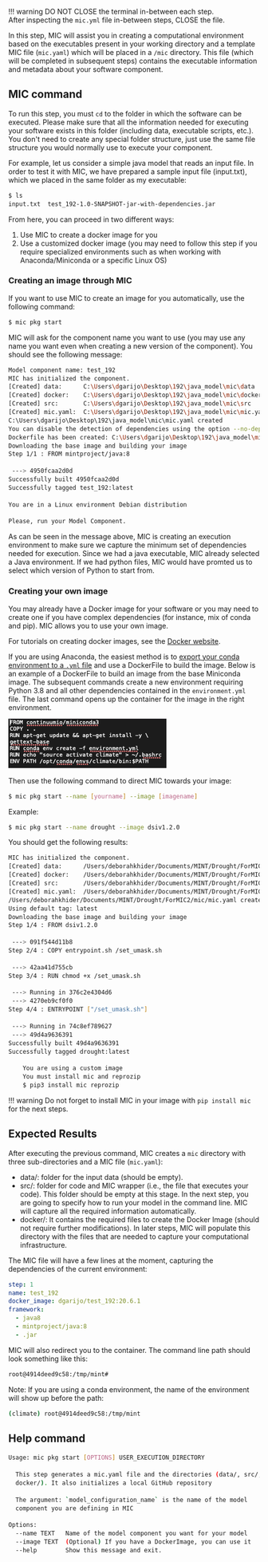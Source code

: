 !!! warning
    DO NOT CLOSE the terminal in-between each step.  
    After inspecting the `mic.yml` file in-between steps, CLOSE the file.

In this step, MIC will assist you in creating a computational environment based on the executables present in your working directory and a template MIC file (`mic.yaml`) which will be placed in a  `/mic` directory.  This file (which will be completed in subsequent steps) contains the executable information and metadata about your software component.

## MIC command

To run this step, you must `cd` to the folder in which the software can be executed. Please make sure that all the information needed for executing your software exists in this folder (including data, executable scripts, etc.). You don't need to create any special folder structure, just use the same file structure you would normally use to execute your component.

For example, let us consider a simple java model that reads an input file. In order to test it with MIC, we have  prepared a sample input file (input.txt), which we placed in the same folder as my executable:

```bash
$ ls
input.txt  test_192-1.0-SNAPSHOT-jar-with-dependencies.jar
```
From here, you can proceed in two different ways:
1. Use MIC to create a docker image for you
2. Use a customized docker image (you may need to follow this step if you require specialized environments such as when working with Anaconda/Miniconda or a specific Linux OS)

### Creating an image through MIC

If you want to use MIC to create an image for you automatically, use the following command:

```bash
$ mic pkg start
```
MIC will ask for the component name you want to use (you may use any name you want even when creating a new version of the component). You should see the following message:

```bash
Model component name: test_192
MIC has initialized the component.
[Created] data:      C:\Users\dgarijo\Desktop\192\java_model\mic\data
[Created] docker:    C:\Users\dgarijo\Desktop\192\java_model\mic\docker
[Created] src:       C:\Users\dgarijo\Desktop\192\java_model\mic\src
[Created] mic.yaml:  C:\Users\dgarijo\Desktop\192\java_model\mic\mic.yaml
C:\Users\dgarijo\Desktop\192\java_model\mic\mic.yaml created
You can disable the detection of dependencies using the option --no-dependencies
Dockerfile has been created: C:\Users\dgarijo\Desktop\192\java_model\mic\docker\Dockerfile
Downloading the base image and building your image
Step 1/1 : FROM mintproject/java:8

 ---> 4950fcaa2d0d
Successfully built 4950fcaa2d0d
Successfully tagged test_192:latest

You are in a Linux environment Debian distribution

Please, run your Model Component.
```
As can be seen in the message above, MIC is creating an execution environment to make sure we capture the minimum set of dependencies needed for execution. Since we had a java executable, MIC already selected a Java environment. If we had python files, MIC would have promted us to select which version of Python to start from.


### Creating your own image

You may already have a Docker image for your software or you may need to create one if you have complex dependencies (for instance, mix of conda and pip). MIC allows you to use your own image.

For tutorials on creating docker images, see the [Docker website](https://docs.docker.com/develop/develop-images/baseimages/).

If you are using Anaconda, the easiest method is to [export your conda environment to a `.yml` file](https://conda.io/projects/conda/en/latest/user-guide/tasks/manage-environments.html#sharing-an-environment) and use a DockerFile to build the image. Below is an example of a DockerFile to build an image from the base Miniconda image. The subsequent commands create a new environment requiring Python 3.8 and all other dependencies contained in the `environment.yml` file. The last command opens up the container for the image in the right environment.

![Example DockerFile](figures/DockerFile.png)

Then use the following command to direct MIC towards your image:

```bash
$ mic pkg start --name [yourname] --image [imagename]
```
Example:

```bash
$ mic pkg start --name drought --image dsiv1.2.0
```

You should get the following results:

```bash
MIC has initialized the component.
[Created] data:      /Users/deborahkhider/Documents/MINT/Drought/ForMIC2/mic/data
[Created] docker:    /Users/deborahkhider/Documents/MINT/Drought/ForMIC2/mic/docker
[Created] src:       /Users/deborahkhider/Documents/MINT/Drought/ForMIC2/mic/src
[Created] mic.yaml:  /Users/deborahkhider/Documents/MINT/Drought/ForMIC2/mic/mic.yaml
/Users/deborahkhider/Documents/MINT/Drought/ForMIC2/mic/mic.yaml created
Using default tag: latest
Downloading the base image and building your image
Step 1/4 : FROM dsiv1.2.0

 ---> 091f544d11b8
Step 2/4 : COPY entrypoint.sh /set_umask.sh

 ---> 42aa41d755cb
Step 3/4 : RUN chmod +x /set_umask.sh

 ---> Running in 376c2e4304d6
 ---> 4270eb9cf0f0
Step 4/4 : ENTRYPOINT ["/set_umask.sh"]

 ---> Running in 74c8ef789627
 ---> 49d4a9636391
Successfully built 49d4a9636391
Successfully tagged drought:latest

    You are using a custom image
    You must install mic and reprozip
    $ pip3 install mic reprozip
```

!!! warning
    Do not forget to install MIC in your image with `pip install mic` for the next steps.

## Expected Results

After executing the previous command, MIC creates a `mic` directory with three sub-directories and a MIC file (`mic.yaml`):

- data/: folder for the input data (should be empty).
- src/: folder for code and MIC wrapper (i.e., the  file that executes your code). This folder should be empty at this stage. In the next step, you are going to specify how to run your model in the command line. MIC will capture all the required information automatically.
- docker/: It contains the required files to create the Docker Image (should not require further modifications). In later steps, MIC will populate this directory with the files that are needed to capture your computational infrastructure.

The MIC file will have a few lines at the moment, capturing the dependencies of the current environment:

```yaml
step: 1
name: test_192
docker_image: dgarijo/test_192:20.6.1
framework:
  - java8
  - mintproject/java:8
  - .jar
```

MIC will also redirect you to the container. The command line path should look something like this:

```bash
root@4914deed9c58:/tmp/mint#
```

Note: If you are using a conda environment, the name of the environment will show up before the path:

```bash
(climate) root@4914deed9c58:/tmp/mint
```

## Help command

```bash
Usage: mic pkg start [OPTIONS] USER_EXECUTION_DIRECTORY

  This step generates a mic.yaml file and the directories (data/, src/,
  docker/). It also initializes a local GitHub repository

  The argument: `model_configuration_name` is the name of the model
  component you are defining in MIC

Options:
  --name TEXT   Name of the model component you want for your model
  --image TEXT  (Optional) If you have a DockerImage, you can use it
  --help        Show this message and exit.
```
